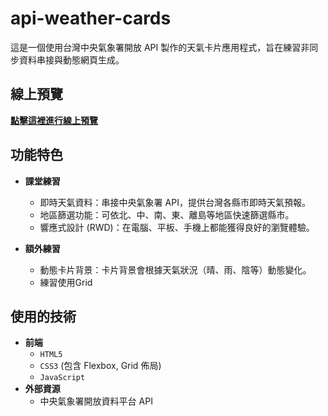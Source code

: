 # api-weather-cards

這是一個使用台灣中央氣象署開放 API 製作的天氣卡片應用程式，旨在練習非同步資料串接與動態網頁生成。

## 線上預覽
**[點擊這裡進行線上預覽](https://peh-sim-ju.github.io/api-weather-cards/)**

## 功能特色

* **課堂練習**
   * 即時天氣資料：串接中央氣象署 API，提供台灣各縣市即時天氣預報。
   * 地區篩選功能：可依北、中、南、東、離島等地區快速篩選縣市。
   * 響應式設計 (RWD)：在電腦、平板、手機上都能獲得良好的瀏覽體驗。

* **額外練習**
   * 動態卡片背景：卡片背景會根據天氣狀況（晴、雨、陰等）動態變化。
   * 練習使用Grid

## 使用的技術
* **前端**
    * `HTML5`
    * `CSS3` (包含 Flexbox, Grid 佈局)
    * `JavaScript`
* **外部資源**
    * 中央氣象署開放資料平台 API
